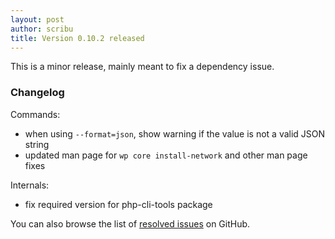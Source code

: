 ```yaml
---
layout: post
author: scribu
title: Version 0.10.2 released
---
```

This is a minor release, mainly meant to fix a dependency issue.

### Changelog

Commands:

* when using `--format=json`, show warning if the value is not a valid JSON string
* updated man page for `wp core install-network` and other man page fixes

Internals:

* fix required version for php-cli-tools package

You can also browse the list of [resolved issues](https://github.com/wp-cli/wp-cli/issues?milestone=12&state=closed) on GitHub.

